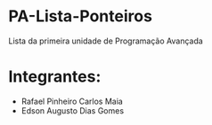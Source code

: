 # PA-Lista-Ponteiros

Lista da primeira unidade de Programação Avançada

# Integrantes:
 - Rafael Pinheiro Carlos Maia
 - Edson Augusto Dias Gomes
